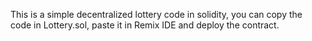 This is a simple decentralized lottery code in solidity, you can copy the code in Lottery.sol, paste it in Remix IDE and deploy the contract. 
